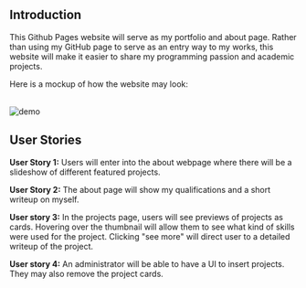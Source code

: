 
## Introduction
This Github Pages website will serve as my portfolio and about page. Rather than using my GitHub page to serve as an entry way to my works, this website will make it easier to share my programming passion and academic projects.

Here is a mockup of how the website may look:
<br></br>

<img src="pictures/Website_demo3v1.gif" alt="demo">

## User Stories

**User Story 1:** Users will enter into the about webpage where there will be a slideshow of different featured projects. 

**User Story 2:** The about page will show my qualifications and a short writeup on myself.

**User story 3:** In the projects page, users will see previews of projects as cards. Hovering over the thumbnail will allow them to see what kind of skills were used for the project. Clicking "see more" will direct user to a detailed writeup of the project.

**User story 4:** An administrator will be able to have a UI to insert projects. They may also remove the project cards.
